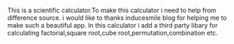 This is a scientific calculator.To make this calculator i need to help from difference source. i would like to thanks inducesmile blog for helping me to make such a beautiful app.
In this calculator i add a third party libary for calculating factorial,square root,cube root,permutation,combination etc.
